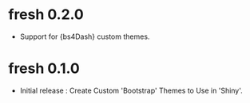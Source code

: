 # fresh 0.2.0

* Support for {bs4Dash} custom themes.


# fresh 0.1.0

* Initial release : Create Custom 'Bootstrap' Themes to Use in 'Shiny'.
